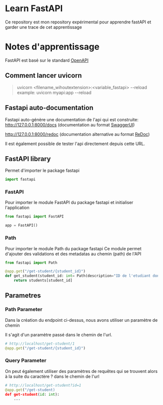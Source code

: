 # Learn FastAPI
Ce repository est mon repository expérimental pour apprendre fastAPI et garder une trace de cet apprentissage

# Notes d'apprentissage
FastAPI est basé sur le standard [OpenAPI](https://github.com/OAI/OpenAPI-Specification) 


## Comment lancer uvicorn
> uvicorn <filename_wihoutextension>:<variable_fastapi> --reload
example:
> uvicorn myapi:app --reload

## Fastapi auto-documentation
Fastapi auto-génère une documentation de l'api qui est construite: 
http://127.0.0.1:8000/docs (documentation au format [SwaggerUI](https://github.com/swagger-api/swagger-ui))

http://127.0.0.1:8000/redoc (documentation alternative au format [ReDoc](https://gvithub.com/Rebilly/ReDoc))

Il est également possible de tester l'api directement depuis cette URL.

## FastAPI library
Permet d'importer le package fastapi
```python
import fastapi
```

### FastAPI
Pour importer le module FastAPI du package fastapi et initialiser l'application
```python
from fastapi import FastAPI

app = FastAPI() 
```

### Path
Pour importer le module Path du package fastapi
Ce module permet d'ajouter des validations et des metadatas au chemin (path) de l'API
```python
from fastapi import Path

@app.get("/get-student/{student_id}")
def get_student(student_id: int= Path(description="ID de l'etudiant dont vous voulez récupérer les infos") ):
    return students[student_id]

```
## Parametres
### Path Parameter
Dans la création du endpoint ci-dessus, nous avons utiliser un paramètre de chemin

Il s'agit d'un paramètre passé dans le chemin de l'url.

```python
# http://localhost/get-student/1
@app.get("/get-student/{student_id}")
```

### Query Parameter
On peut également utiliser des paramètres de requêtes qui se trouvent alors à la suite du caractère ? dans le chemin de l'url
```python
# http://localhost/get-student?id=1
@app.get("/get-student) 
def get-student(id: int):
    ...
```

